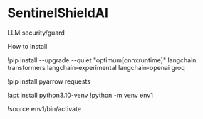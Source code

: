 # SentinelShieldAI
LLM security/guard

How to install

!pip install --upgrade --quiet  "optimum[onnxruntime]" langchain transformers langchain-experimental langchain-openai groq

!pip install pyarrow requests

!apt install python3.10-venv
!python -m venv env1

!source env1/bin/activate
